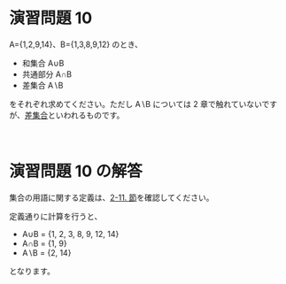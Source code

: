 # 演習問題 10
A={1,2,9,14}、B={1,3,8,9,12} のとき、

* 和集合 A∪B
* 共通部分 A∩B
* 差集合 A∖B

をそれぞれ求めてください。ただし A∖B については 2 章で触れていないですが、[差集合](https://ja.wikipedia.org/wiki/%E5%B7%AE%E9%9B%86%E5%90%88)といわれるものです。

<br />

# 演習問題 10 の解答
集合の用語に関する定義は、[2-11. 節](https://qiita.com/e869120/items/b4a0493aac567c6a7240#2-11-%E9%A0%BB%E5%87%BA%E3%81%AE%E9%9B%86%E5%90%88%E3%81%AE%E8%A1%A8%E8%A8%98%E7%94%A8%E8%AA%9E%E3%81%9F%E3%81%A1)を確認してください。

定義通りに計算を行うと、

* A∪B = {1, 2, 3, 8, 9, 12, 14}
* A∩B = {1, 9}
* A∖B = {2, 14}

となります。
